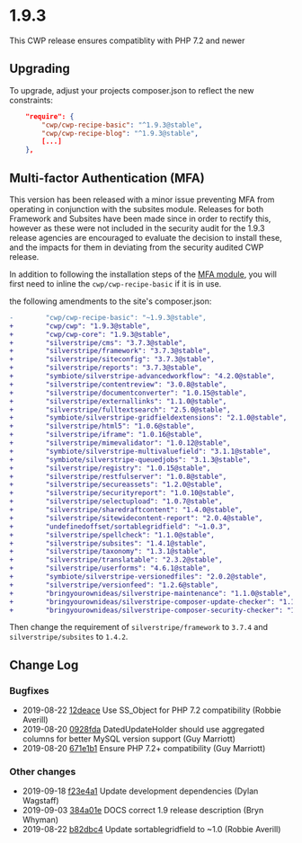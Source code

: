 # 1.9.3

This CWP release ensures compatiblity with PHP 7.2 and newer

## Upgrading

To upgrade, adjust your projects composer.json to reflect the new constraints:

```json
    "require": {
        "cwp/cwp-recipe-basic": "^1.9.3@stable",
        "cwp/cwp-recipe-blog": "^1.9.3@stable",
        [...]
    },
```

## Multi-factor Authentication (MFA)

This version has been released with a minor issue preventing MFA from operating in conjunction with the subsites module. Releases for both Framework and Subsites have been made since in order to rectify this, however as these were not included in the security audit for the 1.9.3 release agencies are encouraged to evaluate the decision to install these, and the impacts for them in deviating from the security audited CWP release.

In addition to following the installation steps of the [MFA module](https://github.com/silverstripe/silverstripe-mfa/tree/3.0.0), you will first need to inline the `cwp/cwp-recipe-basic` if it is in use.

the following amendments to the site's composer.json:

```diff
-        "cwp/cwp-recipe-basic": "~1.9.3@stable",
+        "cwp/cwp": "1.9.3@stable",
+        "cwp/cwp-core": "1.9.3@stable",
+        "silverstripe/cms": "3.7.3@stable",
+        "silverstripe/framework": "3.7.3@stable",
+        "silverstripe/siteconfig": "3.7.3@stable",
+        "silverstripe/reports": "3.7.3@stable",
+        "symbiote/silverstripe-advancedworkflow": "4.2.0@stable",
+        "silverstripe/contentreview": "3.0.8@stable",
+        "silverstripe/documentconverter": "1.0.15@stable",
+        "silverstripe/externallinks": "1.1.0@stable",
+        "silverstripe/fulltextsearch": "2.5.0@stable",
+        "symbiote/silverstripe-gridfieldextensions": "2.1.0@stable",
+        "silverstripe/html5": "1.0.6@stable",
+        "silverstripe/iframe": "1.0.16@stable",
+        "silverstripe/mimevalidator": "1.0.12@stable",
+        "symbiote/silverstripe-multivaluefield": "3.1.1@stable",
+        "symbiote/silverstripe-queuedjobs": "3.1.3@stable",
+        "silverstripe/registry": "1.0.15@stable",
+        "silverstripe/restfulserver": "1.0.8@stable",
+        "silverstripe/secureassets": "1.2.0@stable",
+        "silverstripe/securityreport": "1.0.10@stable",
+        "silverstripe/selectupload": "1.0.7@stable",
+        "silverstripe/sharedraftcontent": "1.4.0@stable",
+        "silverstripe/sitewidecontent-report": "2.0.4@stable",
+        "undefinedoffset/sortablegridfield": "~1.0.3",
+        "silverstripe/spellcheck": "1.1.0@stable",
+        "silverstripe/subsites": "1.4.1@stable",
+        "silverstripe/taxonomy": "1.3.1@stable",
+        "silverstripe/translatable": "2.3.2@stable",
+        "silverstripe/userforms": "4.6.1@stable",
+        "symbiote/silverstripe-versionedfiles": "2.0.2@stable",
+        "silverstripe/versionfeed": "1.2.6@stable",
+        "bringyourownideas/silverstripe-maintenance": "1.1.0@stable",
+        "bringyourownideas/silverstripe-composer-update-checker": "1.1.0@stable",
+        "bringyourownideas/silverstripe-composer-security-checker": "1.1.0@stable"
```

Then change the requirement of `silverstripe/framework` to `3.7.4` and `silverstripe/subsites` to `1.4.2`.

<!--- Changes below this line will be automatically regenerated -->

## Change Log

### Bugfixes

 * 2019-08-22 [12deace](https://github.com/silverstripe/cwp/commit/12deacebba7c1b904c8c7d40eed476bb886f9b20) Use SS_Object for PHP 7.2 compatibility (Robbie Averill)
 * 2019-08-20 [0928fda](https://github.com/silverstripe/cwp/commit/0928fda3998ea33cea7c8fac93c8a2d9a9432e1f) DatedUpdateHolder should use aggregated columns for better MySQL version support (Guy Marriott)
 * 2019-08-20 [671e1b1](https://github.com/silverstripe/cwp/commit/671e1b15d86bf66eccbe7f3f779b1f1376e4a4ed) Ensure PHP 7.2+ compatibility (Guy Marriott)

### Other changes

 * 2019-09-18 [f23e4a1](https://github.com/silverstripe/cwp-recipe-basic/commit/f23e4a1a279e21285d4deb417073321ae88e1567) Update development dependencies (Dylan Wagstaff)
 * 2019-09-03 [384a01e](https://github.com/silverstripe/cwp/commit/384a01eb921cd63099bcfaaa3531c1ca975a7169) DOCS correct 1.9 release description (Bryn Whyman)
 * 2019-08-22 [b82dbc4](https://github.com/silverstripe/cwp-recipe-basic/commit/b82dbc42051b4810d7f07ad95e4aa3d45922c7a6) Update sortablegridfield to ~1.0 (Robbie Averill)
<!--- Changes above this line will be automatically regenerated -->
